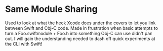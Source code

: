# Same Module Sharing

Used to look at what the heck Xcode does under the covers to let you link between Swift and Obj-C code.
Made in frustration when basic attempts to turn a Foo.swiftmodule + Foo.h into something Obj-C can use didn't pan out.
I will gain the understanding needed to dash off quick experiments at the CLI with Swift!
